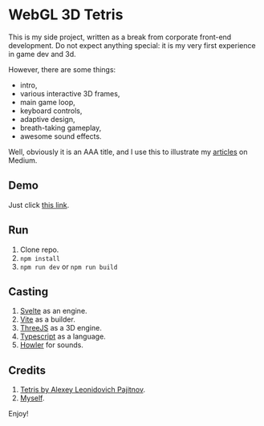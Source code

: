 # WebGL 3D Tetris

This is my side project, written as a break from corporate front-end development. Do not expect anything special: it is my very first experience in game dev and 3d.

However, there are some things:
- intro,
- various interactive 3D frames,
- main game loop,
- keyboard controls,
- adaptive design,
- breath-taking gameplay,
- awesome sound effects.

Well, obviously it is an AAA title, and I use this to illustrate my [articles](https://medium.com) on Medium. 

## Demo

Just click [this link](https://lexey111.github.io/tetris/#).

## Run

1. Clone repo.
2. `npm install`
3. `npm run dev` or `npm run build`

## Casting

1. [Svelte](https://svelte.dev) as an engine.
2. [Vite](https://vitejs.dev) as a builder.
3. [ThreeJS](https://threejs.org) as a 3D engine.
4. [Typescript](https://www.typescriptlang.org) as a language.
5. [Howler](https://howlerjs.com) for sounds.

## Credits

1. [Tetris by Alexey Leonidovich Pajitnov](https://en.wikipedia.org/wiki/Tetris).
2. [Myself](https://www.linkedin.com/in/oleksii-koshkin-2a293339/).

Enjoy!
